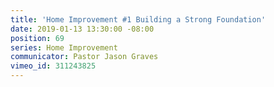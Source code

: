 ```yaml
---
title: 'Home Improvement #1 Building a Strong Foundation'
date: 2019-01-13 13:30:00 -08:00
position: 69
series: Home Improvement
communicator: Pastor Jason Graves
vimeo_id: 311243825
---
```


